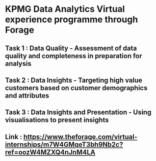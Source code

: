 # KPMG Data Analytics Virtual experience programme through Forage
## Task 1 : Data Quality -  Assessment of data quality and completeness in preparation for analysis
## Task 2 : Data Insights - Targeting high value customers based on customer demographics and attributes
## Task 3 : Data Insights and Presentation - Using visualisations to present insights
## Link : https://www.theforage.com/virtual-internships/m7W4GMqeT3bh9Nb2c?ref=oozW4MZXQ4nJnM4LA
